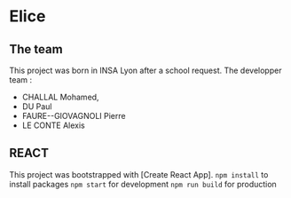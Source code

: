 # Elice

## The team

This project was born in INSA Lyon after a school request. The developper team :
* CHALLAL Mohamed, 
* DU Paul
* FAURE--GIOVAGNOLI Pierre
* LE CONTE Alexis

## REACT

This project was bootstrapped with [Create React App].
`npm install` to install packages
`npm start` for development
`npm run build` for production
